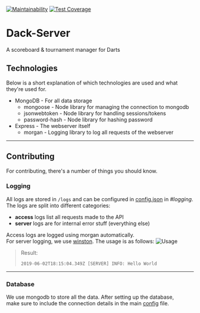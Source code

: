 [![Maintainability](https://api.codeclimate.com/v1/badges/0d2e15a71d0bcd9879fd/maintainability)](https://codeclimate.com/github/Lksfnd/Dack-Server/maintainability)
[![Test Coverage](https://api.codeclimate.com/v1/badges/0d2e15a71d0bcd9879fd/test_coverage)](https://codeclimate.com/github/Lksfnd/Dack-Server/test_coverage)
# Dack-Server

A scoreboard &amp; tournament manager for Darts


## Technologies
Below is a short explanation of which technologies are used and what they're used for.  
- MongoDB - For all data storage
  - mongoose - Node library for managing the connection to mongodb
  - jsonwebtoken - Node library for handling sessions/tokens
  - password-hash - Node library for hashing password
- Express - The webserver itself
  - morgan - Logging library to log all requests of the webserver

---
## Contributing
For contributing, there's a number of things you should know.

### Logging
All logs are stored in `/logs` and can be configured in [config.json](/config/config.json) in *#logging*.
The logs are split into different categories:  
- **access** logs list all requests made to the API
- **server** logs are for internal error stuff (everything else)

Access logs are logged using morgan automatically.  
For server logging, we use [winston](https://github.com/winstonjs/winston). The usage is as follows:
![Usage](https://i.imgur.com/WFLyLuQ.png)
> Result:
> ```log
> 2019-06-02T18:15:04.349Z [SERVER] INFO: Hello World
>```


---

### Database

We use mongodb to store all the data. After setting up the database,  
make sure to include the connection details in the main [config](/config/config.json) file.

